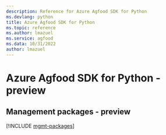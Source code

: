 ```yaml
---
description: Reference for Azure Agfood SDK for Python
ms.devlang: python
title: Azure Agfood SDK for Python
ms.topic: reference
ms.author: lmazuel
ms.service: agfood
ms.data: 10/31/2022
author: lmazuel
---
```

# Azure Agfood SDK for Python - preview

## Management packages - preview
[!INCLUDE [mgmt-packages](agfood-mgmt-index.md)]